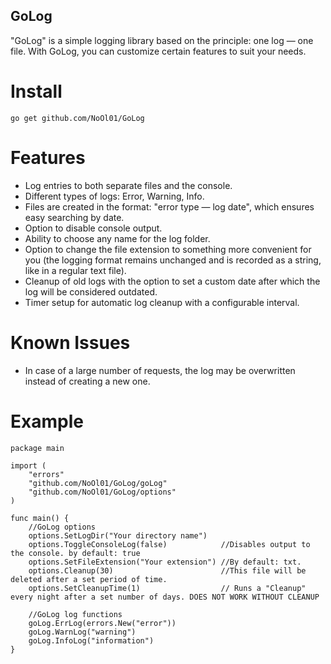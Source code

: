 ## GoLog
"GoLog" is a simple logging library based on the principle: one log — one file. With GoLog, you can customize certain features to suit your needs.

# Install
`go get github.com/NoOl01/GoLog`

# Features
- Log entries to both separate files and the console.
- Different types of logs: Error, Warning, Info.
- Files are created in the format: "error type — log date", which ensures easy searching by date.
- Option to disable console output.
- Ability to choose any name for the log folder.
- Option to change the file extension to something more convenient for you (the logging format remains unchanged and is recorded as a string, like in a regular text file).
- Cleanup of old logs with the option to set a custom date after which the log will be considered outdated.
- Timer setup for automatic log cleanup with a configurable interval.

# Known Issues
- In case of a large number of requests, the log may be overwritten instead of creating a new one.

# Example
```
package main

import (
	"errors"
	"github.com/NoOl01/GoLog/goLog"
	"github.com/NoOl01/GoLog/options"
)

func main() {
	//GoLog options
	options.SetLogDir("Your directory name")
	options.ToggleConsoleLog(false)            //Disables output to the console. by default: true
	options.SetFileExtension("Your extension") //By default: txt.
	options.Cleanup(30)                        //This file will be deleted after a set period of time.
	options.SetCleanupTime(1)                  // Runs a "Cleanup" every night after a set number of days. DOES NOT WORK WITHOUT CLEANUP

	//GoLog log functions
	goLog.ErrLog(errors.New("error"))
	goLog.WarnLog("warning")
	goLog.InfoLog("information")
}
```
